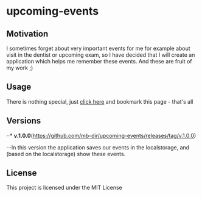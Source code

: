 # upcoming-events


## Motivation

I sometimes forget about very important events for me for example about visit in the dentist or upcoming exam,
so I have decided that I will create an application which helps me remember these events. And these are fruit of my work ;)

## Usage

There is nothing special, just [click here](https://mb-dir.github.io/upcoming-events/) and bookmark this page - that's all

## Versions

⋅⋅* **v.1.0.0**(https://github.com/mb-dir/upcoming-events/releases/tag/v.1.0.0)

⋅⋅⋅In this version the application saves our events in the localstorage, and (based on the localstorage) show these events.

## License

This project is licensed under the MIT License
